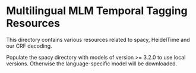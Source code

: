 <!---

    Copyright (c) 20222 Robert Bosch GmbH and its subsidiaries.

-->

# Multilingual MLM Temporal Tagging Resources

This directory contains various resources related to spacy, HeidelTime and our CRF decoding. 

Populate the spacy directory with models of version >= 3.2.0 to use local versions. 
Otherwise the language-specific model will be downloaded. 